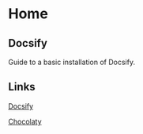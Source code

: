 # Home

## Docsify

Guide to a basic installation of Docsify.

## Links

[Docsify](https://docsify.js.org/#/)

[Chocolaty](https://chocolatey.org/)

